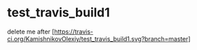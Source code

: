 # test_travis_build1
delete me after
[https://travis-ci.org/KamishnikovOlexiy/test_travis_build1.svg?branch=master]
